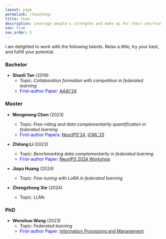 ```yaml
---
layout: page
permalink: /teaching/
title: Team
description: Leverage people's strengths and make up for their shortcomings
nav: true
nav_order: 5
---
```


I am delighted to work with the following talents. Relax a little, try your best, and fulfill your potential.

### Bachelor
- **Shanli Tan** (2019)  
  - Topic: *Collaboration formation with competition in federated learning*  
  - <span style="color:blue">First-author Paper: [AAAI'24](https://ojs.aaai.org/index.php/AAAI/article/view/29446)</span>


### Master
- **Mengmeng Chen** (2023)  
  - Topic: *Free-riding and data complementarity quantification in federated learning*  
  - <span style="color:blue">First-author Papers: [NeurIPS'24](https://ojs.aaai.org/index.php/AAAI/article/view/29446), [ICML'25](https://ojs.aaai.org/index.php/AAAI/article/view/29446)</span>

- **Zhilong Li** (2023)  
  - Topic: *Benchmarking data complementarity in federated learning*
  - <span style="color:blue">First-author Paper: [NeurIPS 2024 Workshop](https://link.springer.com/chapter/10.1007/978-3-031-82240-7_6)</span>

- **Jiayu Huang** (2024)  
  - Topic: *Fine-tuning with LoRA in federated learning*

- **Zhengzhong Xie** (2024)  
  - Topic: *LLMs*       

### PhD
- **Wenshuo Wang** (2023)  
  - Topic: *Federated learning*  
  - <span style="color:blue">First-author Paper: [Information Processing and Management](https://www.sciencedirect.com/science/article/abs/pii/S0306457322002680)</span>
